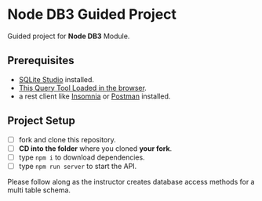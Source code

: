 # Node DB3 Guided Project

Guided project for **Node DB3** Module.

## Prerequisites

- [SQLite Studio](https://sqlitestudio.pl/index.rvt?act=download) installed.
- [This Query Tool Loaded in the browser](https://www.w3schools.com/Sql/tryit.asp?filename=trysql_select_top).
- a rest client like [Insomnia](https://insomnia.rest/download/) or [Postman](https://www.getpostman.com/downloads/) installed.

## Project Setup

- [ ] fork and clone this repository.
- [ ] **CD into the folder** where you cloned **your fork**.
- [ ] type `npm i` to download dependencies.
- [ ] type `npm run server` to start the API.

Please follow along as the instructor creates database access methods for a multi table schema.


<!-- THIS IS THE GUIDED PROJECT SQL QUERIES WE DID IN CLASS
--SELECT employee.id,
--       employee.FirstName,
--       employee.lastname,
--       employee.title,
--       [order].*
--  FROM employee
--       JOIN
--       [order] ON [order].employeeid = employee.id
--   ORDER BY employee.id;

--SELECT Productname,
--       Categoryname
--  FROM Product AS P
--       JOIN
--       Category AS C ON P.CategoryId = C.Id;

--select *
--from customer
--left join [order] on customer.id = [order].customerId
--Order By customer.id;

--select count(*) as [total orders] from [order]
--
--select c.categoryname as category, count(p.productname) as [Total Number]
-- from product as p
-- join category as c on p.categoryid = c.id
-- group by c.categoryname
-- order by c.categoryname
--
--SELECT c.categoryname AS category,
--       min(p.unitprice) 
--  FROM product AS p
--       JOIN
--       category AS c ON p.categoryid = c.id
-- GROUP BY c.categoryname
-- ORDER BY p.unitprice;

--
--SELECT CompanyName,
--       count([order].id) AS [Total Orders]
--  FROM customer AS c
--       JOIN
--       [order] ON c.id = [order].CustomerId
-- GROUP BY c.companyName; -->
